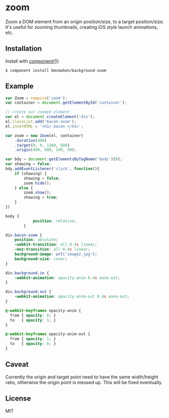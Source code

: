 
# zoom

  Zoom a DOM element from an origin position/size, to a target position/size. It's useful for zooming thumbnails, creating iOS style launch animations, etc.

## Installation

  Install with [component(1)](http://component.io):

    $ component install bmcmahen/background-zoom

## Example

```javascript
var Zoom = require('zoom');
var container = document.getElementById('container');

// create our zoomed element
var el = document.createElement('div');
el.classList.add('bacon-zoom');
el.innerHTML = '<h1> bacon </h1>';

var zoom = new Zoom(el, container)
	.duration(400)
	.target(0, 0, 1200, 600)
	.origin(400, 500, 100, 50);

var bdy = document.getElementsByTagName('body')[0];
var showing = false;
bdy.addEventListener('click', function(){
	if (showing) {
		showing = false;
		zoom.hide();
	} else {
		zoom.show();
		showing = true;
	}
})
```

```css
body {
			position: relative;
		}

div.bacon-zoom {
	position: absolute;
	-webkit-transition: all 0.4s linear;
	-moz-transition: all 0.4s linear;
	background-image: url('image2.jpg');
	background-size: cover;
}

div.background.in {
	-webkit-animation: opacity-anim 0.4s ease-out;
}

div.background.out {
	-webkit-animation: opacity-anim-out 0.4s ease-out;
}

@-webkit-keyframes opacity-anim {
  from { opacity: 0; }
  to   { opacity: 1; }
}

@-webkit-keyframes opacity-anim-out {
  from { opacity: 1; }
  to   { opacity: 0; }
}
```

## Caveat

Currently the origin and target point need to have the same width/height ratio, otherwise the origin point is messed up. This will be fixed eventually.

## License

  MIT
